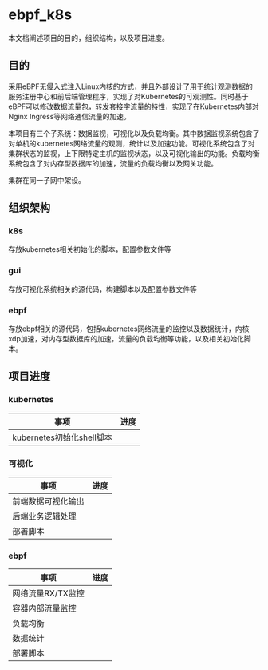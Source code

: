 # ebpf_k8s

本文档阐述项目的目的，组织结构，以及项目进度。

## 目的

采用eBPF无侵入式注入Linux内核的方式，并且外部设计了用于统计观测数据的服务注册中心和前后端管理程序，实现了对Kubernetes的可观测性。同时基于eBPF可以修改数据流量包，转发套接字流量的特性，实现了在Kubernetes内部对Nginx Ingress等网络通信流量的加速。

本项目有三个子系统：数据监视，可视化以及负载均衡。其中数据监视系统包含了对单机的kubernetes网络流量的观测，统计以及加速功能。可视化系统包含了对集群状态的监视，上下限特定主机的监视状态，以及可视化输出的功能。负载均衡系统包含了对内存型数据库的加速，流量的负载均衡以及网关功能。

集群在同一子网中架设。

## 组织架构

### k8s

存放kubernetes相关初始化的脚本，配置参数文件等

### gui

存放可视化系统相关的源代码，构建脚本以及配置参数文件等

### ebpf

存放ebpf相关的源代码，包括kubernetes网络流量的监控以及数据统计，内核xdp加速，对内存型数据库的加速，流量的负载均衡等功能，以及相关初始化脚本。

## 项目进度

### kubernetes

| 事项                      | 进度 |
| ------------------------- | ---- |
| kubernetes初始化shell脚本 |      |



### 可视化

| 事项               | 进度 |
| ------------------ | ---- |
| 前端数据可视化输出 |      |
| 后端业务逻辑处理   |      |
| 部署脚本           |      |

### ebpf

| 事项              | 进度 |
| ----------------- | ---- |
| 网络流量RX/TX监控 |      |
| 容器内部流量监控  |      |
| 负载均衡          |      |
| 数据统计          |      |
| 部署脚本          |      |


